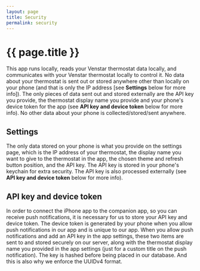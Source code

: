 ```yaml
---
layout: page
title: Security
permalink: security
---
```


# {{ page.title }}

This app runs locally, reads your Venstar thermostat data locally, and communicates with your Venstar thermostat locally to control it. No data about your thermostat is sent out or stored anywhere other than locally on your phone (and that is only the IP address [see **Settings** below for more info]). The only pieces of data sent out and stored externally are the API key you provide, the thermostat display name you provide and your phone's device token for the app (see **API key and device token** below for more info). No other data about your phone is collected/stored/sent anywhere.

## Settings

The only data stored on your phone is what you provide on the settings page, which is the IP address of your thermostat, the display name you want to give to the thermostat in the app, the chosen theme and refresh button position, and the API key. The API key is stored in your phone's keychain for extra security. The API key is also processed externally (see **API key and device token** below for more info).

## API key and device token

In order to connect the iPhone app to the companion app, so you can receive push notifications, it is necessary for us to store your API key and device token. The device token is generated by your phone when you allow push notifications in our app and is unique to our app. When you allow push notifications and add an API key in the app settings, these two items are sent to and stored securely on our server, along with the thermostat display name you provided in the app settings (just for a custom title on the push notification). The key is hashed before being placed in our database. And this is also why we enforce the UUIDv4 format.
